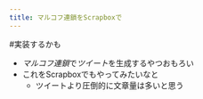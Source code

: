 ```yaml
---
title: マルコフ連鎖をScrapboxで
---
```


\#実装するかも

* *マルコフ連鎖*で*ツイート*を生成するやつおもろい
* これをScrapboxでもやってみたいなと
  * ツイートより圧倒的に文章量は多いと思う
